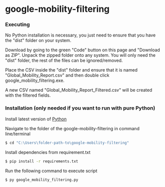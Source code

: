 # google-mobility-filtering
### Executing
No Python installation is necessary, you just need to ensure that you have the "dist" folder on your system.

Download by going to the green "Code" button on this page and "Download as ZIP". Unpack the zipped folder onto any system. You will only need the "dist" folder, the rest of the files can be ignored/removed.

Place the CSV inside the "dist" folder and ensure that it is named "Global_Mobility_Report.csv" and then double click google_mobility_filtering.exe.

A new CSV named "Global_Mobility_Report_Filtered.csv" will be created with the filtered fields.


### Installation (only needed if you want to run with pure Python)
Install latest version of [Python](https://www.python.org/downloads/) 

Navigate to the folder of the google-mobility-filtering in command line/terminal

```sh
$ cd "C:\Users\folder-path-to\google-mobility-filtering"
```

Install dependencies from requirement.txt

```sh
$ pip install -r requirements.txt
```

Run the following command to execute script

```sh
$ py google_mobility_filtering.py
```
